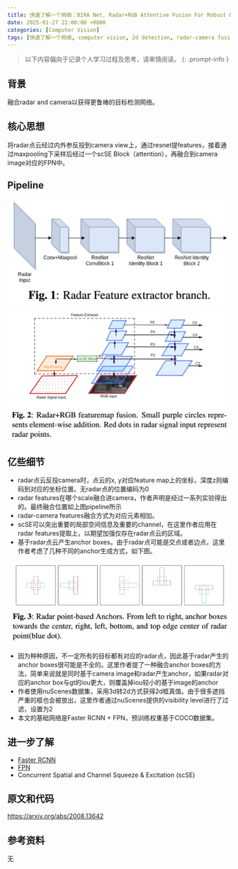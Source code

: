 ```yaml
---
title: 快速了解一个网络：BIRA Net, Radar+RGB Attentive Fusion For Robust Object Detection In Autonomous Vehicles
date: 2025-01-27 22:00:00 +0800
categories: [Computer Vision]
tags: [快速了解一个网络, computer vision, 2d detection, radar-camera fusion, bira net]
---
```


> 以下内容偏向于记录个人学习过程及思考，请审慎阅读。
{: .prompt-info }

## 背景

融合radar and camera以获得更鲁棒的目标检测网络。

## 核心思想

将radar点云经过内外参反投到camera view上，通过resnet提features，接着通过maxpooling下采样后经过一个scSE Block（attention），再融合到camera image对应的FPN中。

## Pipeline

![biranet-radar-feature-extractor](assets/img/biranet-radar-feature-extractor.png)

![biranet-pipeline](assets/img/biranet-pipeline.png)

## 亿些细节

- radar点云反投camera时，点云的x, y对应feature map上的坐标，深度z则编码到对应的坐标位置。无radar点的位置编码为0
- radar features在哪个scale融合进camera，作者声明是经过一系列实验得出的。最终融合位置如上图pipeline所示
- radar-camera features融合方式为对应元素相加。
- scSE可以突出重要的局部空间信息及重要的channel，在这里作者应用在radar features提取上，以期望加强仅存在radar点云的区域。
- 基于radar点云产生anchor boxes。由于radar点可能是交点或者边点，这里作者考虑了几种不同的anchor生成方式，如下图。

![biranet-radar-anchor](assets/img/biranet-radar-anchor.png)

- 因为种种原因，不一定所有的目标都有对应的radar点，因此基于radar产生的anchor boxes很可能是不全的。这里作者提了一种融合anchor boxes的方法，简单来说就是同时基于camera image和radar产生anchor，如果radar对应的anchor box与gt的iou更大，则覆盖掉iou较小的基于image的anchor
- 作者使用nuScenes数据集，采用3d转2d方式获得2d框真值。由于很多遮挡严重的框也会被放出，这里作者通过nuScenes提供的visibility level进行了过滤，设置为2
- 本文的基础网络是Faster RCNN + FPN，预训练权重基于COCO数据集。

## 进一步了解

- [Faster RCNN](https://yinghao.info/posts/faster-rcnn/)
- [FPN](https://yinghao.info/posts/fpn/)
- Concurrent Spatial and Channel Squeeze & Excitation (scSE)

## 原文和代码

<https://arxiv.org/abs/2008.13642>

## 参考资料

无